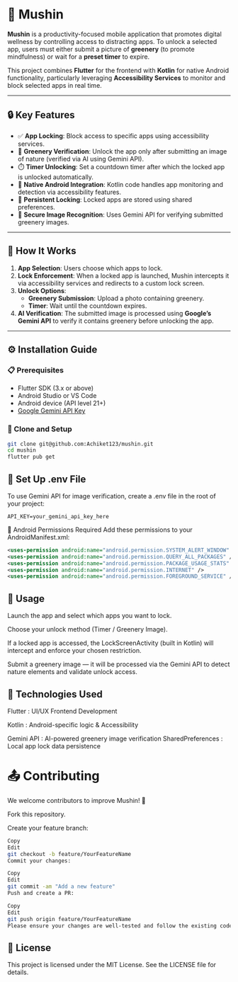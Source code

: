 # 🌿 Mushin

**Mushin** is a productivity-focused mobile application that promotes digital wellness by controlling access to distracting apps. To unlock a selected app, users must either submit a picture of **greenery** (to promote mindfulness) or wait for a **preset timer** to expire.

This project combines **Flutter** for the frontend with **Kotlin** for native Android functionality, particularly leveraging **Accessibility Services** to monitor and block selected apps in real time.

---

## 🔒 Key Features

- ✅ **App Locking**: Block access to specific apps using accessibility services.
- 🌿 **Greenery Verification**: Unlock the app only after submitting an image of nature (verified via AI using Gemini API).
- ⏱️ **Timer Unlocking**: Set a countdown timer after which the locked app is unlocked automatically.
- 📲 **Native Android Integration**: Kotlin code handles app monitoring and detection via accessibility features.
- 💾 **Persistent Locking**: Locked apps are stored using shared preferences.
- 🔐 **Secure Image Recognition**: Uses Gemini API for verifying submitted greenery images.

---

## 🧠 How It Works

1. **App Selection**: Users choose which apps to lock.
2. **Lock Enforcement**: When a locked app is launched, Mushin intercepts it via accessibility services and redirects to a custom lock screen.
3. **Unlock Options**:
   - **Greenery Submission**: Upload a photo containing greenery.
   - **Timer**: Wait until the countdown expires.
4. **AI Verification**: The submitted image is processed using **Google’s Gemini API** to verify it contains greenery before unlocking the app.

---

## ⚙️ Installation Guide

### 📋 Prerequisites

- Flutter SDK (3.x or above)
- Android Studio or VS Code
- Android device (API level 21+)
- [Google Gemini API Key](https://makersuite.google.com/app/apikey)

### 📁 Clone and Setup

```bash
git clone git@github.com:Achiket123/mushin.git
cd mushin
flutter pub get
```
## 🔐 Set Up .env File
To use Gemini API for image verification, create a .env file in the root of your project:
```.env
API_KEY=your_gemini_api_key_here
```

🔐 Android Permissions Required
Add these permissions to your AndroidManifest.xml:
```xml
<uses-permission android:name="android.permission.SYSTEM_ALERT_WINDOW" />
<uses-permission android:name="android.permission.QUERY_ALL_PACKAGES" />
<uses-permission android:name="android.permission.PACKAGE_USAGE_STATS" tools:ignore="ProtectedPermissions" />
<uses-permission android:name="android.permission.INTERNET" />
<uses-permission android:name="android.permission.FOREGROUND_SERVICE" />
```
## 📲 Usage
Launch the app and select which apps you want to lock.

Choose your unlock method (Timer / Greenery Image).

If a locked app is accessed, the LockScreenActivity (built in Kotlin) will intercept and enforce your chosen restriction.

Submit a greenery image — it will be processed via the Gemini API to detect nature elements and validate unlock access.

## 🧪 Technologies Used
 
Flutter	: UI/UX Frontend Development

Kotlin	: Android-specific logic & Accessibility

Gemini API :	AI-powered greenery image verification
SharedPreferences :	Local app lock data persistence


# 📤 Contributing

We welcome contributors to improve Mushin! 🚀

Fork this repository.

Create your feature branch:

```bash
Copy
Edit
git checkout -b feature/YourFeatureName
Commit your changes:
```
```bash
Copy
Edit
git commit -am "Add a new feature"
Push and create a PR:
```
```bash
Copy
Edit
git push origin feature/YourFeatureName
Please ensure your changes are well-tested and follow the existing code style.
```
## 📝 License
This project is licensed under the MIT License.
See the LICENSE file for details.


